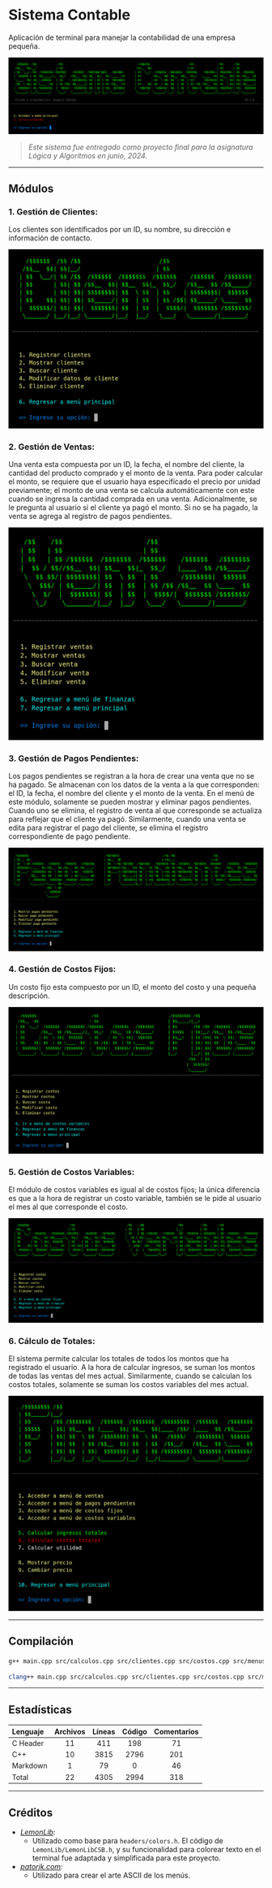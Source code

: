 # Sistema Contable

Aplicación de terminal para manejar la contabilidad de una empresa pequeña.

![Pantalla inicial del sistema.](./assets/menu-inicial.png "Pantalla inicial del sistema.")

> *Este sistema fue entregado como proyecto final para la asignatura Lógica y Algoritmos en junio, 2024.*

---

## Módulos

### 1. Gestión de Clientes:

Los clientes son identificados por un ID, su nombre, su dirección e información de contacto.

![Menú de Gestión de Clientes.](./assets/menu-clientes.png "Menú de Gestión de Clientes.")

### 2. Gestión de Ventas:

Una venta esta compuesta por un ID, la fecha, el nombre del cliente, la cantidad del producto comprado y el monto de la venta. Para poder calcular el monto, se requiere que el usuario haya especificado el precio por unidad previamente; el monto de una venta se calcula automáticamente con este cuando se ingresa la cantidad comprada en una venta. Adicionalmente, se le pregunta al usuario si el cliente ya pagó el monto. Si no se ha pagado, la venta se agrega al registro de pagos pendientes.

![Menú de Gestión de Ventas.](./assets/menu-ventas.png "Menú de Gestión de Ventas.")

### 3. Gestión de Pagos Pendientes:

Los pagos pendientes se registran a la hora de crear una venta que no se ha pagado. Se almacenan con los datos de la venta a la que corresponden: el ID, la fecha, el nombre del cliente y el monto de la venta. En el menú de este módulo, solamente se pueden mostrar y eliminar pagos pendientes. Cuando uno se elimina, el registro de venta al que corresponde se actualiza para reflejar que el cliente ya pagó. Similarmente, cuando una venta se edita para registrar el pago del cliente, se elimina el registro correspondiente de pago pendiente.

![Menú de Gestión de Pagos Pendientes.](./assets/menu-pendientes.png "Menú de Gestión de Pagos Pendientes.")

### 4. Gestión de Costos Fijos:

Un costo fijo esta compuesto por un ID, el monto del costo y una pequeña descripción.

![Menú de Gestión de Costos Fijos.](./assets/menu-fijos.png "Menú de Gestión de Costos Fijos.")

### 5. Gestión de Costos Variables:

El módulo de costos variables es igual al de costos fijos; la única diferencia es que a la hora de registrar un costo variable, también se le pide al usuario el mes al que corresponde el costo.

![Menú de Gestión de Costos Variables.](./assets/menu-variables.png "Menú de Gestión de Costos Variables.")

### 6. Cálculo de Totales:

El sistema permite calcular los totales de todos los montos que ha registrado el usuario. A la hora de calcular ingresos, se suman los montos de todas las ventas del mes actual. Similarmente, cuando se calculan los costos totales, solamente se suman los costos variables del mes actual.

![Menú de Finanzas.](./assets/menu-finanzas.png "Menú de Finanzas.")

---

## Compilación

```bash
g++ main.cpp src/calculos.cpp src/clientes.cpp src/costos.cpp src/menus.cpp src/pendientes.cpp src/precio.cpp src/titulos.cpp src/util_funcs.cpp src/ventas.cpp -Iheaders -o main
```

```bash
clang++ main.cpp src/calculos.cpp src/clientes.cpp src/costos.cpp src/menus.cpp src/pendientes.cpp src/precio.cpp src/titulos.cpp src/util_funcs.cpp src/ventas.cpp -Iheaders -o main
```

---

## Estadísticas

| Lenguaje | Archivos | Líneas | Código | Comentarios |
| :------- | :------: | :----: | :----: | :---------: |
| C Header | 11       | 411    | 198    | 71          |
| C++      | 10       | 3815   | 2796   | 201         |
| Markdown | 1        | 79     | 0      | 46          |
| Total    | 22       | 4305   | 2994   | 318         |

---

## Créditos

* *[LemonLib](https://github.com/sea2horses/LemonLib):*
    * Utilizado como base para `headers/colors.h`. El código de `LemonLib/LemonLibCSB.h`, y su funcionalidad para colorear texto en el terminal fue adaptada y simplificada para este proyecto.
* *[patorjk.com](http://patorjk.com/software/taag/):*
    * Utilizado para crear el arte ASCII de los menús.
